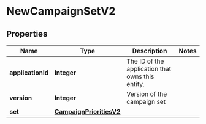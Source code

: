 

# NewCampaignSetV2


## Properties

Name | Type | Description | Notes
------------ | ------------- | ------------- | -------------
**applicationId** | **Integer** | The ID of the application that owns this entity. | 
**version** | **Integer** | Version of the campaign set | 
**set** | [**CampaignPrioritiesV2**](CampaignPrioritiesV2.md) |  | 



